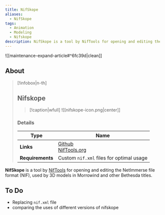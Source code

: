 ```yaml
---
title: NifSkope
aliases:
  - NifSkope
tags:
  - Animation
  - Modeling
  - Nifskope
description: NifSkope is a tool by NifTools for opening and editing the NIF file format used by 3D models in Morrowind and other Bethesda titles.
---
```


![[maintenance-expand-article#^6fc39d|clean]]

## About

> [!infobox|n-th]
> 
> ## Nifskope
> 
> > [!caption|wfull]
> > ![[nifskope-icon.png|center]]
> 
> ### Details
> 
> | Type | Name |
> | --- | --- |
> | **Links** | [Github](https://github.com/niftools/nifskope)<br>[NifTools.org](https://www.niftools.org/) |
> | **Requirements** | Custom `nif.xml` files for optimal usage |

**NifSkope** is a tool by [NifTools](https://www.niftools.org/) for opening and editing the NetImmerse file format (NIF), used by 3D models in Morrowind and other Bethesda titles.

## To Do

- Replacing `nif.xml` file
- comparing the uses of different versions of nifskope